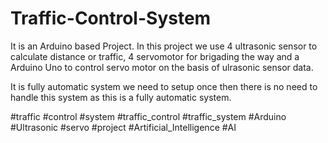 # Traffic-Control-System
It is an Arduino based Project. In this project we use 4 ultrasonic sensor to calculate distance or traffic, 4 servomotor for brigading the way and a Arduino Uno to control servo motor on the basis of ulrasonic sensor data.

It is fully automatic system we need to setup once then there is no need to handle this system as this is a fully automatic system.

#traffic #control #system #traffic_control #traffic_system #Arduino #Ultrasonic #servo #project #Artificial_Intelligence #AI
